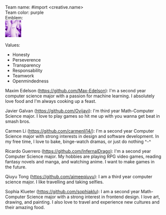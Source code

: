 Team name: #import <creative.name> <br>
Team color: purple <br>
Emblem:<br> ![banana emblem](misc/banana_emblem.jpeg)

Values:
- Honesty
- Perseverence
- Transparency
- Responsability
- Teamwork
- Openmindedness

Maxim Edelson (https://github.com/Max-Edelson): I'm a second year computer science major with a passion for machine learning. I absolutely love food and I'm always cooking up a feast.

Javier Galvan (https://github.com/Ovijavi): I'm third year Math-Computer Science major. I love to play games so hit me up with you wanna get beat in smash bros. 

Carmen Li (https://github.com/carmenli14/): I'm a second year Computer Science major with strong interests in design and software development. In my free time, I love to bake, binge-watch dramas, or just do nothing ^-^

Ricardo Guerrero (https://github.com/InfernalDrago): I'm a second year Computer Science major. My hobbies are playing RPG video games, reading fantasy novels and manga, and watching anime. I want to make games in the future.

Qiuyu Tong (https://github.com/aimeeqiuyu): I am a third year computer science major. I like travelling and taking selfies. 

Sophia Klueter (https://github.com/sophiaklu): I am a second year Math-Computer Science major with a strong interest in frontend design. I love art, drawing, and painting. I also love to travel and experience new cultures and their amazing food.
